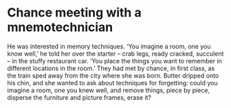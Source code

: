 Chance meeting with a mnemotechnician=====================================



He was interested in memory techniques. ‘You imagine a room, one you know well,’ he told her over the starter – crab legs, ready cracked, succulent – in the stuffy restaurant car. ‘You place the things you want to remember in different locations in the room.’ They had met by chance, in first class, as the train sped away from the city where she was born. Butter dripped onto his chin, and she wanted to ask about techniques for forgetting: could you imagine a room, one you knew well, and remove things, piece by piece, disperse the furniture and picture frames, erase it?